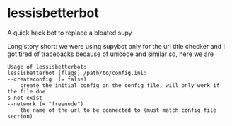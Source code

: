 # lessisbetterbot
A quick hack bot to replace a bloated supy

Long story short: we were using supybot only for the url title checker and I got tired of tracebacks because of unicode and similar so, here we are

```
Usage of lessisbetterbot:                                                   
lessisbetterbot [flags] /path/to/config.ini:                                
--createconfig  (= false)                                                       
    create the initial config on the config file, will only work if the file doe
s not exist                                                                     
--network (= "freenode")                                                        
    the name of the url to be connected to (must match config file section)     
```
